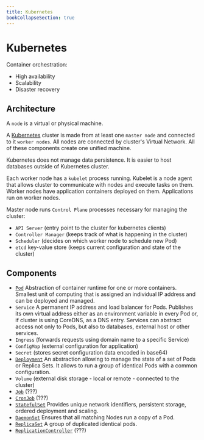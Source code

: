 ```yaml
---
title: Kubernetes
bookCollapseSection: true
---
```


# Kubernetes

Container orchestration:

- High availability
- Scalability
- Disaster recovery

## Architecture

A `node` is a virtual or physical machine.

A [Kubernetes](https://kubernetes.io/) cluster is made from at least one `master node` and connected to it `worker nodes`.
All nodes are connected by cluster's Virtual Network. All of these components create one unified machine.

Kubernetes does not manage data persistence.
It is easier to host databases outside of Kubernetes cluster.

Each worker node has a `kubelet` process running. Kubelet is a node agent that allows cluster to communicate with nodes and execute tasks on them. Worker nodes have application containers deployed on them. Applications run on worker nodes.

Master node runs `Control Plane` processes necessary for managing the cluster:

- `API Server` (entry point to the cluster for kubernetes clients)
- `Controller Manager` (keeps track of what is happening in the cluster)
- `Scheduler` (decides on which worker node to schedule new Pod)
- `etcd` key-value store (keeps current configuration and state of the cluster)

## Components

- [`Pod`](https://kubernetes.io/docs/concepts/workloads/pods/)
  Abstraction of container runtime for one or more containers.
  Smallest unit of computing that is assigned an individual IP address and can be deployed and managed.
- `Service`
  A permanent IP address and load balancer for Pods.
  Publishes its own virtual address either as an environment variable in every Pod or, if cluster is using CoreDNS, as a DNS entry.
  Services can abstract access not only to Pods, but also to databases, external host or other services.
- `Ingress` (forwards requests using domain name to a specific Service)
- `ConfigMap` (external configuration for application)
- `Secret` (stores secret configuration data encoded in base64)
- [`Deployment`](https://kubernetes.io/docs/concepts/workloads/controllers/deployment/)
  An abstraction allowing to manage the state of a set of Pods or Replica Sets.
  It allows to run a group of identical Pods with a common configuration.
- `Volume` (external disk storage - local or remote - connected to the cluster)
- [`Job`](https://kubernetes.io/docs/concepts/workloads/controllers/job/) (???)
- [`CronJob`](https://kubernetes.io/docs/concepts/workloads/controllers/cron-jobs/) (???)
- [`StatefulSet`](https://kubernetes.io/docs/concepts/workloads/controllers/statefulset/)
  Provides unique network identifiers, persistent storage, ordered deployment and scaling.
- [`DaemonSet`](https://kubernetes.io/docs/concepts/workloads/controllers/daemonset/)
  Ensures that all matching Nodes run a copy of a Pod.
- [`ReplicaSet`](https://kubernetes.io/docs/concepts/workloads/controllers/replicaset/)
  A group of duplicated identical pods.
- [`ReplicationController`](https://kubernetes.io/docs/concepts/workloads/controllers/replicationcontroller/) (???)
